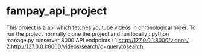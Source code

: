 # fampay_api_project
This project is a api which fetches youtube videos in chronological order.
To run the project normally clone the project and run locally : python manage.py runserver 8000
API endpoints : 
1.http://127.0.0.1:8000/videos/
2.http://127.0.0.1:8000/videos/search/q=querytosearch
